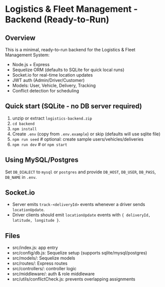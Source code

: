 # Logistics & Fleet Management - Backend (Ready-to-Run)

## Overview
This is a minimal, ready-to-run backend for the Logistics & Fleet Management System:
- Node.js + Express
- Sequelize ORM (defaults to SQLite for quick local runs)
- Socket.io for real-time location updates
- JWT auth (Admin/Driver/Customer)
- Models: User, Vehicle, Delivery, Tracking
- Conflict detection for scheduling

## Quick start (SQLite - no DB server required)
1. unzip or extract `logistics-backend.zip`
2. `cd backend`
3. `npm install`
4. Create `.env` (copy from `.env.example`) or skip (defaults will use sqlite file)
5. `npm run seed`   # optional: create sample users/vehicles/deliveries
6. `npm run dev`    # or `npm start`

## Using MySQL/Postgres
Set `DB_DIALECT` to `mysql` or `postgres` and provide `DB_HOST`, `DB_USER`, `DB_PASS`, `DB_NAME` in `.env`.

## Socket.io
- Server emits `track-<deliveryId>` events whenever a driver sends `locationUpdate`.
- Driver clients should emit `locationUpdate` events with `{ deliveryId, latitude, longitude }`.

## Files
- src/index.js: app entry
- src/config/db.js: Sequelize setup (supports sqlite/mysql/postgres)
- src/models/: Sequelize models
- src/routes/: Express routes
- src/controllers/: controller logic
- src/middleware/: auth & role middleware
- src/utils/conflictCheck.js: prevents overlapping assignments


